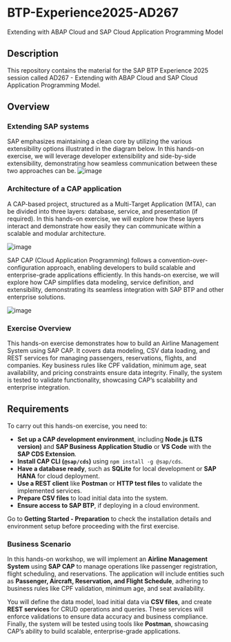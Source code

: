 # BTP-Experience2025-AD267
Extending with ABAP Cloud and SAP Cloud Application Programming Model

## Description
This repository contains the material for the SAP BTP Experience 2025 session called AD267 - Extending with ABAP Cloud and SAP Cloud Application Programming Model.

## Overview

### Extending SAP systems
SAP emphasizes maintaining a clean core by utilizing the various extensibility options illustrated in the diagram below. In this hands-on exercise, we will leverage developer extensibility and side-by-side extensibility, demonstrating how seamless communication between these two approaches can be.
![image](https://github.com/user-attachments/assets/3d86fa51-dd78-4547-9b7d-db7f7d1d88f0)

### Architecture of a CAP application
A CAP-based project, structured as a Multi-Target Application (MTA), can be divided into three layers: database, service, and presentation (if required). In this hands-on exercise, we will explore how these layers interact and demonstrate how easily they can communicate within a scalable and modular architecture.

![image](https://github.com/user-attachments/assets/fcebdd07-8048-4343-bf6f-b8ea8f1991c3)

SAP CAP (Cloud Application Programming) follows a convention-over-configuration approach, enabling developers to build scalable and enterprise-grade applications efficiently. In this hands-on exercise, we will explore how CAP simplifies data modeling, service definition, and extensibility, demonstrating its seamless integration with SAP BTP and other enterprise solutions.

![image](https://github.com/user-attachments/assets/a1ec1477-3d9b-4417-8f23-8abdb180a3b7)

### Exercise Overview
This hands-on exercise demonstrates how to build an Airline Management System using SAP CAP. It covers data modeling, CSV data loading, and REST services for managing passengers, reservations, flights, and companies. Key business rules like CPF validation, minimum age, seat availability, and pricing constraints ensure data integrity. Finally, the system is tested to validate functionality, showcasing CAP’s scalability and enterprise integration.

## Requirements 

To carry out this hands-on exercise, you need to:  

- **Set up a CAP development environment**, including **Node.js (LTS version)** and **SAP Business Application Studio** or **VS Code** with the **SAP CDS Extension**.  
- **Install CAP CLI (`@sap/cds`)** using `npm install -g @sap/cds`.  
- **Have a database ready**, such as **SQLite** for local development or **SAP HANA** for cloud deployment.  
- **Use a REST client** like **Postman** or **HTTP test files** to validate the implemented services.  
- **Prepare CSV files** to load initial data into the system.  
- **Ensure access to SAP BTP**, if deploying in a cloud environment.  

Go to **Getting Started - Preparation** to check the installation details and environment setup before proceeding with the first exercise.

### Business Scenario

In this hands-on workshop, we will implement an **Airline Management System** using **SAP CAP** to manage operations like passenger registration, flight scheduling, and reservations. The application will include entities such as **Passenger, Aircraft, Reservation, and Flight Schedule**, adhering to business rules like CPF validation, minimum age, and seat availability.  

You will define the data model, load initial data via **CSV files**, and create **REST services** for CRUD operations and queries. These services will enforce validations to ensure data accuracy and business compliance. Finally, the system will be tested using tools like **Postman**, showcasing CAP’s ability to build scalable, enterprise-grade applications.  
